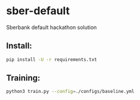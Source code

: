 # sber-default

Sberbank default hackathon solution

## Install:

```bash
pip install -U -r requirements.txt
```

## Training:

```bash
python3 train.py --config=./configs/baseline.yml
```
